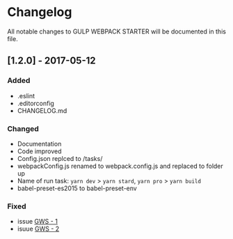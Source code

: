 # Changelog
All notable changes to GULP WEBPACK STARTER will be documented in this file.

## [1.2.0] - 2017-05-12
### Added
  - .eslint
  - .editorconfig
  - CHANGELOG.md
### Changed
  - Documentation
  - Code improved
  - Config.json replced to /tasks/
  - webpackConfig.js renamed to webpack.config.js and replaced to folder up
  - Name of run task: `yarn dev` > `yarn stard`, `yarn pro` > `yarn build`
  - babel-preset-es2015 to babel-preset-env
### Fixed
  - issue [GWS - 1](https://github.com/wwwebman/gulp-webpack-starter/issues/3)
  - isuue [GWS - 2](https://github.com/wwwebman/gulp-webpack-starter/issues/4)
